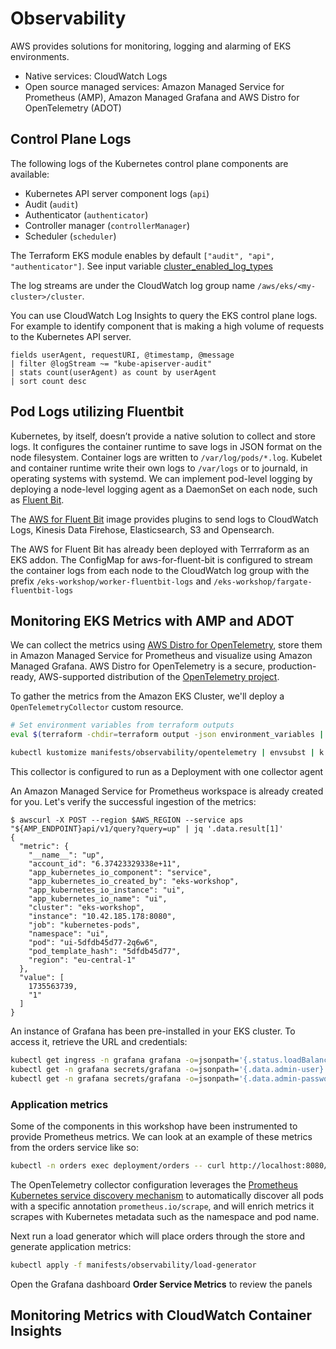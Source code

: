 # Observability
AWS provides solutions for monitoring, logging and alarming of EKS environments.
* Native services: CloudWatch Logs
* Open source managed services: Amazon Managed Service for Prometheus (AMP), Amazon Managed Grafana and AWS Distro for OpenTelemetry (ADOT)

## Control Plane Logs
The following logs of the Kubernetes control plane components are available:
* Kubernetes API server component logs (`api`)
* Audit (`audit`)
* Authenticator (`authenticator`)
* Controller manager (`controllerManager`)
* Scheduler (`scheduler`)

The Terraform EKS module enables by default `["audit", "api", "authenticator"]`. See input variable [cluster_enabled_log_types](https://registry.terraform.io/modules/terraform-aws-modules/eks/aws/latest#input_cluster_enabled_log_types)

The log streams are under the CloudWatch log group name `/aws/eks/<my-cluster>/cluster`.

You can use CloudWatch Log Insights to query the EKS control plane logs. For example to identify component that is making a high volume of requests to the Kubernetes API server.

```
fields userAgent, requestURI, @timestamp, @message
| filter @logStream ~= "kube-apiserver-audit"
| stats count(userAgent) as count by userAgent
| sort count desc
```

## Pod Logs utilizing Fluentbit
Kubernetes, by itself, doesn’t provide a native solution to collect and store logs. It configures the container runtime to save logs in JSON format on the node filesystem. Container logs are written to `/var/log/pods/*.log`. Kubelet and container runtime write their own logs to `/var/logs` or to journald, in operating systems with systemd. We can implement pod-level logging by deploying a node-level logging agent as a DaemonSet on each node, such as [Fluent Bit](https://fluentbit.io/).

The [AWS for Fluent Bit](https://github.com/aws/aws-for-fluent-bit) image provides plugins to send logs to CloudWatch Logs, Kinesis Data Firehose, Elasticsearch, S3 and Opensearch.

The AWS for Fluent Bit has already been deployed with Terrraform as an EKS addon. The ConfigMap for aws-for-fluent-bit is configured to stream the container logs from each node to the CloudWatch log group with the prefix `/eks-workshop/worker-fluentbit-logs` and `/eks-workshop/fargate-fluentbit-logs`

## Monitoring EKS Metrics with AMP and ADOT
We can collect the metrics using [AWS Distro for OpenTelemetry](https://aws-otel.github.io/), store them in Amazon Managed Service for Prometheus and visualize using Amazon Managed Grafana. AWS Distro for OpenTelemetry is a secure, production-ready, AWS-supported distribution of the [OpenTelemetry project](https://opentelemetry.io/).

To gather the metrics from the Amazon EKS Cluster, we'll deploy a `OpenTelemetryCollector` custom resource.

```bash
# Set environment variables from terraform outputs
eval $(terraform -chdir=terraform output -json environment_variables | jq -r 'to_entries | .[] | "export \(.key)=\"\(.value)\""')

kubectl kustomize manifests/observability/opentelemetry | envsubst | k apply -f -
```
This collector is configured to run as a Deployment with one collector agent

An Amazon Managed Service for Prometheus workspace is already created for you. Let's verify the successful ingestion of the metrics:
```
$ awscurl -X POST --region $AWS_REGION --service aps "${AMP_ENDPOINT}api/v1/query?query=up" | jq '.data.result[1]'
{
  "metric": {
    "__name__": "up",
    "account_id": "6.37423329338e+11",
    "app_kubernetes_io_component": "service",
    "app_kubernetes_io_created_by": "eks-workshop",
    "app_kubernetes_io_instance": "ui",
    "app_kubernetes_io_name": "ui",
    "cluster": "eks-workshop",
    "instance": "10.42.185.178:8080",
    "job": "kubernetes-pods",
    "namespace": "ui",
    "pod": "ui-5dfdb45d77-2q6w6",
    "pod_template_hash": "5dfdb45d77",
    "region": "eu-central-1"
  },
  "value": [
    1735563739,
    "1"
  ]
}
```

An instance of Grafana has been pre-installed in your EKS cluster. To access it, retrieve the URL and credentials:
```bash
kubectl get ingress -n grafana grafana -o=jsonpath='{.status.loadBalancer.ingress[0].hostname}{"\n"}'
kubectl get -n grafana secrets/grafana -o=jsonpath='{.data.admin-user}' | base64 -d; printf "\n"
kubectl get -n grafana secrets/grafana -o=jsonpath='{.data.admin-password}' | base64 -d; printf "\n"
```

### Application metrics
Some of the components in this workshop have been instrumented to provide Prometheus metrics. We can look at an example of these metrics from the orders service like so:
```bash
kubectl -n orders exec deployment/orders -- curl http://localhost:8080/actuator/prometheus
```

The OpenTelemetry collector configuration leverages the [Prometheus Kubernetes service discovery mechanism](https://prometheus.io/docs/prometheus/latest/configuration/configuration/#kubernetes_sd_config) to automatically discover all pods with a specific annotation `prometheus.io/scrape`, and will enrich metrics it scrapes with Kubernetes metadata such as the namespace and pod name.

Next run a load generator which will place orders through the store and generate application metrics:
```bash
kubectl apply -f manifests/observability/load-generator
```

Open the Grafana dashboard **Order Service Metrics** to review the panels

## Monitoring Metrics with CloudWatch Container Insights

